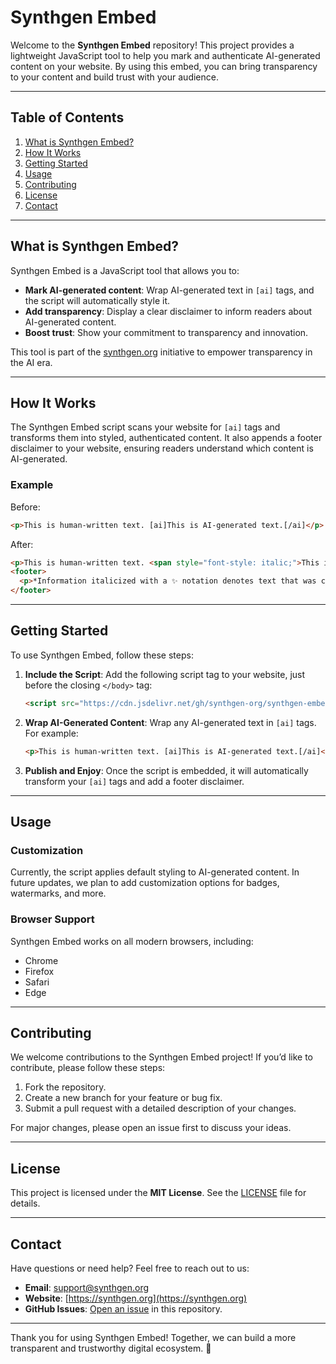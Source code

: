 # Synthgen Embed

Welcome to the **Synthgen Embed** repository! This project provides a lightweight JavaScript tool to help you mark and authenticate AI-generated content on your website. By using this embed, you can bring transparency to your content and build trust with your audience.

---

## Table of Contents
1. [What is Synthgen Embed?](#what-is-synthgen-embed)
2. [How It Works](#how-it-works)
3. [Getting Started](#getting-started)
4. [Usage](#usage)
5. [Contributing](#contributing)
6. [License](#license)
7. [Contact](#contact)

---

## What is Synthgen Embed?

Synthgen Embed is a JavaScript tool that allows you to:
- **Mark AI-generated content**: Wrap AI-generated text in `[ai]` tags, and the script will automatically style it.
- **Add transparency**: Display a clear disclaimer to inform readers about AI-generated content.
- **Boost trust**: Show your commitment to transparency and innovation.

This tool is part of the [synthgen.org](https://synthgen.org) initiative to empower transparency in the AI era.

---

## How It Works

The Synthgen Embed script scans your website for `[ai]` tags and transforms them into styled, authenticated content. It also appends a footer disclaimer to your website, ensuring readers understand which content is AI-generated.

### Example
Before:
```html
<p>This is human-written text. [ai]This is AI-generated text.[/ai]</p>
```

After:
```html
<p>This is human-written text. <span style="font-style: italic;">This is AI-generated text. <sup>✨</sup></span></p>
<footer>
  <p>*Information italicized with a ✨ notation denotes text that was created wholly or partially by Artificial Intelligence.</p>
</footer>
```

---

## Getting Started

To use Synthgen Embed, follow these steps:

1. **Include the Script**:
   Add the following script tag to your website, just before the closing `</body>` tag:
   ```html
   <script src="https://cdn.jsdelivr.net/gh/synthgen-org/synthgen-embed/embed.js"></script>
   ```

2. **Wrap AI-Generated Content**:
   Wrap any AI-generated text in `[ai]` tags. For example:
   ```html
   <p>This is human-written text. [ai]This is AI-generated text.[/ai]</p>
   ```

3. **Publish and Enjoy**:
   Once the script is embedded, it will automatically transform your `[ai]` tags and add a footer disclaimer.

---

## Usage

### Customization
Currently, the script applies default styling to AI-generated content. In future updates, we plan to add customization options for badges, watermarks, and more.

### Browser Support
Synthgen Embed works on all modern browsers, including:
- Chrome
- Firefox
- Safari
- Edge

---

## Contributing

We welcome contributions to the Synthgen Embed project! If you’d like to contribute, please follow these steps:

1. Fork the repository.
2. Create a new branch for your feature or bug fix.
3. Submit a pull request with a detailed description of your changes.

For major changes, please open an issue first to discuss your ideas.

---

## License

This project is licensed under the **MIT License**. See the [LICENSE](LICENSE.md) file for details.

---

## Contact

Have questions or need help? Feel free to reach out to us:
- **Email**: [support@synthgen.org](mailto:support@synthgen.org)
- **Website**: [https://synthgen.org](https://synthgen.org)
- **GitHub Issues**: [Open an issue](https://github.com/synthgen-org/synthgen-embed/issues) in this repository.

---

Thank you for using Synthgen Embed! Together, we can build a more transparent and trustworthy digital ecosystem. 🌟

